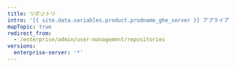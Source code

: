 ```yaml
---
title: リポジトリ
intro: '{{ site.data.variables.product.prodname_ghe_server }} アプライアンス上でリポジトリ管理者が利用できる設定を管理できます。'
mapTopic: true
redirect_from:
  - /enterprise/admin/user-management/repositories
versions:
  enterprise-server: '*'
---
```


